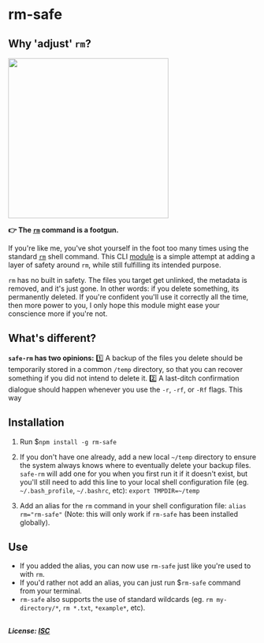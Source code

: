 # rm-safe
## Why 'adjust' `rm`?
<img src="https://i.imgur.com/0kycDvI.png" width="325px" />

**👉 The [`rm`](https://ss64.com/bash/rm.html) command is a footgun.**

If you're like me, you've shot yourself in the foot too many times using the standard [`rm`](https://ss64.com/bash/rm.html) shell command. This CLI [module](https://www.npmjs.com/package/rm-safe) is a simple attempt at adding a layer of safety around `rm`, while still fulfilling its intended purpose.

`rm` has no built in safety. The files you target get unlinked, the metadata is removed, and it's just gone. In other words: if you delete something, its permanently deleted. If you're confident you'll use it correctly all the time, then more power to you, I only hope this module might ease your conscience more if you're not.

## What's different?
**`safe-rm` has two opinions:**
1️⃣ A backup of the files you delete should be temporarily stored in a common `/temp` directory, so that you can recover something if you did not intend to delete it.
2️⃣ A last-ditch confirmation dialogue should happen whenever you use the `-r`, `-rf`, or `-Rf` flags. This way 

## Installation
1. Run $`npm install -g rm-safe`

2. If you don't have one already, add a new local `~/temp` directory to ensure the system always knows where to eventually delete your backup files. `safe-rm` will add one for you when you first run it if it doesn't exist, but you'll still need to add this line to your local shell configuration file (eg. `~/.bash_profile`, `~/.bashrc`, etc): `export TMPDIR=~/temp`

3. Add an alias for the `rm` command in your shell configuration file: `alias rm="rm-safe"` (Note: this will only work if `rm-safe` has been installed globally).


## Use
* If you added the alias, you can now use `rm-safe` just like you're used to with `rm`.
* If you'd rather not add an alias, you can just run $`rm-safe` command from your terminal.
* `rm-safe` also supports the use of standard wildcards (eg. `rm my-directory/*`, `rm *.txt`, `*example*`, etc).

## 
##### License: [ISC](https://opensource.org/licenses/ISC)
